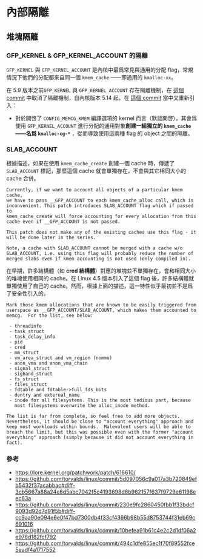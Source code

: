# 內部隔離

## 堆塊隔離

### GFP\_KERNEL & GFP\_KERNEL\_ACCOUNT 的隔離

`GFP_KERNEL` 與 `GFP_KERNEL_ACCOUNT`  是內核中最爲常見與通用的分配 flag，常規情況下他們的分配都來自同一個 `kmem_cache` ——即通用的 `kmalloc-xx`。

在 5.9 版本之前`GFP_KERNEL` 與 `GFP_KERNEL_ACCOUNT` 存在隔離機制，在 [這個 commit](https://github.com/torvalds/linux/commit/10befea91b61c4e2c2d1df06a2e978d182fcf792) 中取消了隔離機制，自內核版本 5.14 起，在 [這個 commit](https://github.com/torvalds/linux/commit/494c1dfe855ec1f70f89552fce5eadf4a1717552) 當中又重新引入：

- 對於開啓了 `CONFIG_MEMCG_KMEM` 編譯選項的 kernel 而言（默認開啓），其會爲使用 `GFP_KERNEL_ACCOUNT` 進行分配的通用對象**創建一組獨立的 `kmem_cache` ——名爲 `kmalloc-cg-*`** ，從而導致使用這兩種 flag 的 object 之間的隔離。

### SLAB_ACCOUNT

根據描述，如果在使用 `kmem_cache_create` 創建一個 cache 時，傳遞了 `SLAB_ACCOUNT` 標記，那麼這個 cache 就會單獨存在，不會與其它相同大小的 cache 合併。

```
Currently, if we want to account all objects of a particular kmem cache,
we have to pass __GFP_ACCOUNT to each kmem_cache_alloc call, which is
inconvenient. This patch introduces SLAB_ACCOUNT flag which if passed to
kmem_cache_create will force accounting for every allocation from this
cache even if __GFP_ACCOUNT is not passed.

This patch does not make any of the existing caches use this flag - it
will be done later in the series.

Note, a cache with SLAB_ACCOUNT cannot be merged with a cache w/o
SLAB_ACCOUNT, i.e. using this flag will probably reduce the number of
merged slabs even if kmem accounting is not used (only compiled in).
```

在早期，許多結構體（如 **cred 結構體**）對應的堆塊並不單獨存在，會和相同大小的堆塊使用相同的 cache。在 Linux 4.5 版本引入了這個 flag 後，許多結構體就單獨使用了自己的 cache。然而，根據上面的描述，這一特性似乎最初並不是爲了安全性引入的。

```
Mark those kmem allocations that are known to be easily triggered from
userspace as __GFP_ACCOUNT/SLAB_ACCOUNT, which makes them accounted to
memcg.  For the list, see below:

 - threadinfo
 - task_struct
 - task_delay_info
 - pid
 - cred
 - mm_struct
 - vm_area_struct and vm_region (nommu)
 - anon_vma and anon_vma_chain
 - signal_struct
 - sighand_struct
 - fs_struct
 - files_struct
 - fdtable and fdtable->full_fds_bits
 - dentry and external_name
 - inode for all filesystems. This is the most tedious part, because
   most filesystems overwrite the alloc_inode method.

The list is far from complete, so feel free to add more objects.
Nevertheless, it should be close to "account everything" approach and
keep most workloads within bounds.  Malevolent users will be able to
breach the limit, but this was possible even with the former "account
everything" approach (simply because it did not account everything in
fact).
```

### 參考

- https://lore.kernel.org/patchwork/patch/616610/
- https://github.com/torvalds/linux/commit/5d097056c9a017a3b720849efb5432f37acabbac#diff-3cb5667a88a24e8d5abc7042f5c4193698d6b962157f637f9729e61198eec63a
- https://github.com/torvalds/linux/commit/230e9fc2860450fbb1f33bdcf9093d92d7d91f5b#diff-cc9aa90e094e6e0f47bd7300db4f33cf4366b98b55d8753744f31eb69c691016
- https://github.com/torvalds/linux/commit/10befea91b61c4e2c2d1df06a2e978d182fcf792
- https://github.com/torvalds/linux/commit/494c1dfe855ec1f70f89552fce5eadf4a1717552

